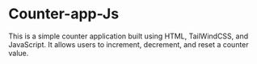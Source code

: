 # Counter-app-Js
This is a simple counter application built using HTML, TailWindCSS, and JavaScript. It allows users to increment, decrement, and reset a counter value.
